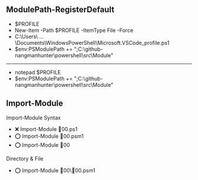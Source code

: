 ## ModulePath-RegisterDefault
- $PROFILE
- New-Item -Path $PROFILE -ItemType File -Force
- C:\Users\ ... \Documents\WindowsPowerShell\Microsoft.VSCode_profile.ps1
- $env:PSModulePath += ";C:\github-nangmanhunter\powershell\src\Module"
---
- notepad $PROFILE
- $env:PSModulePath += ";C:\github-nangmanhunter\powershell\src\Module"



## Import-Module
Import-Module Syntax
- ❌ Import-Module 📄00.ps1  
- ⭕ Import-Module 📄00.psm1 
- ⭕ Import-Module 📁00      

Directory & File
- ⭕ Import-Module 📁00\📄00.psm1      



